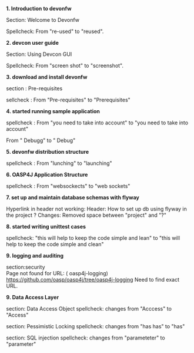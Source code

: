 **1. Introduction to devonfw**

Section: Welcome to Devonfw 

Spellcheck: From "re-used" to "reused". 


**2. devcon user guide**

Section: Using Devcon GUI

Spellcheck: From "screen shot" to "screenshot".

**3. download and install devonfw**

section : Pre-requisites

sellcheck : From "Pre-requisites" to "Prerequisites"

**4. started running sample application**

spellcheck : 
From "you need to take into account" to "you need to take into account"

From " Debugg" to " Debug"

**5. devonfw distribution structure**

spellcheck : 
From "lunching" to "launching"

**6. OASP4J Application Structure**

spellcheck : 
From "websockects" to "web sockets"

**7. set up and maintain database schemas with flyway**

Hyperlink in header not working: 
Header: How to set up db using flyway in the project ? 
Changes: Removed space between "project" and "?"


**8. started writing unittest cases**

spellcheck: "this will help to keep the code simple and lean" to "this will help to keep the code simple and clean"

**9. logging and auditing**

section:security  
Page not found for URL: ( oasp4j-logging) https://github.com/oasp/oasp4j/tree/oasp4j-logging
Need to find exact URL.

**9. Data Access Layer**

section: Data Access Object
spellcheck: changes from "Acccess" to "Access"

section: Pessimistic Locking
spellcheck: changes from "has has" to "has"

section: SQL injection
spellcheck: changes from "parameteter"  to "parameter"
            
